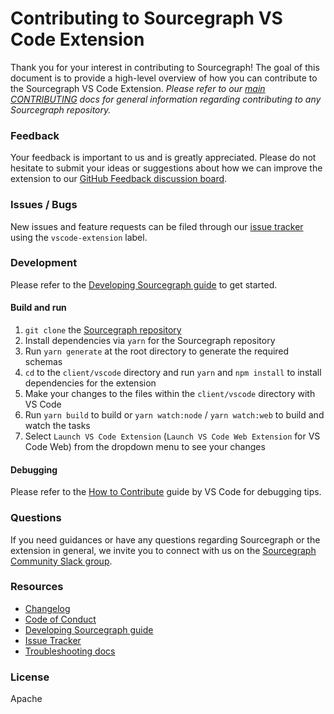 # Contributing to Sourcegraph VS Code Extension

Thank you for your interest in contributing to Sourcegraph!
The goal of this document is to provide a high-level overview of how you can contribute to the Sourcegraph VS Code Extension.
_Please refer to our [main CONTRIBUTING](https://github.com/sourcegraph/sourcegraph/blob/main/CONTRIBUTING.md) docs for general information regarding contributing to any Sourcegraph repository._

### Feedback

Your feedback is important to us and is greatly appreciated. Please do not hesitate to submit your ideas or suggestions about how we can improve the extension to our [GitHub Feedback discussion board](https://github.com/sourcegraph/sourcegraph/discussions/categories/feedback).

### Issues / Bugs

New issues and feature requests can be filed through our [issue tracker](https://github.com/sourcegraph/sourcegraph/issues/new/choose) using the `vscode-extension` label.

### Development

Please refer to the [Developing Sourcegraph guide](https://docs.sourcegraph.com/dev) to get started.

#### Build and run

1. `git clone` the [Sourcegraph repository](https://github.com/sourcegraph/sourcegraph)
1. Install dependencies via `yarn` for the Sourcegraph repository
1. Run `yarn generate` at the root directory to generate the required schemas
1. `cd` to the `client/vscode` directory and run `yarn` and `npm install` to install dependencies for the extension
1. Make your changes to the files within the `client/vscode` directory with VS Code
1. Run `yarn build` to build or `yarn watch:node` / `yarn watch:web` to build and watch the tasks
1. Select `Launch VS Code Extension` (`Launch VS Code Web Extension` for VS Code Web) from the dropdown menu to see your changes

#### Debugging

Please refer to the [How to Contribute](https://github.com/microsoft/vscode/wiki/How-to-Contribute#debugging) guide by VS Code for debugging tips.

### Questions

If you need guidances or have any questions regarding Sourcegraph or the extension in general, we invite you to connect with us on the [Sourcegraph Community Slack group](https://about.sourcegraph.com/community).

### Resources

- [Changelog](https://marketplace.visualstudio.com/items/sourcegraph.sourcegraph/changelog)
- [Code of Conduct](https://handbook.sourcegraph.com/company-info-and-process/community/code_of_conduct/)
- [Developing Sourcegraph guide](https://docs.sourcegraph.com/dev)
- [Issue Tracker](https://github.com/sourcegraph/sourcegraph/labels/vscode-extension)
- [Troubleshooting docs](https://docs.sourcegraph.com/admin/how-to/troubleshoot-sg-extension#vs-code-extension)

### License

Apache
